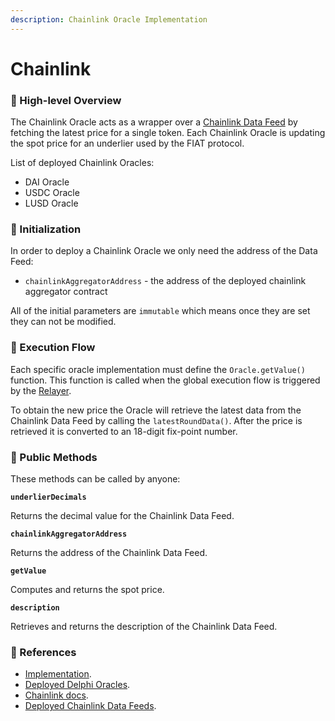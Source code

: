 ```yaml
---
description: Chainlink Oracle Implementation
---
```


# Chainlink

### 🔎 High-level Overview

The Chainlink Oracle acts as a wrapper over a [Chainlink Data Feed](https://docs.chain.link/docs/get-the-latest-price/) by fetching the latest price for a single token. Each Chainlink Oracle is updating the spot price for an underlier used by the FIAT protocol.&#x20;

List of deployed Chainlink Oracles:

* DAI Oracle
* USDC Oracle
* LUSD Oracle

### 🐣 Initialization

In order to deploy a Chainlink Oracle we only need the address of the Data Feed:

* `chainlinkAggregatorAddress` - the address of the deployed chainlink aggregator contract

All of the initial parameters are `immutable` which means once they are set they can not be modified.

### 🌈 Execution Flow

Each specific oracle implementation must define the `Oracle.getValue()` function. This function is called when the global execution flow is triggered by the [Relayer](../../relayer.md). &#x20;

To obtain the new price the Oracle will retrieve the latest data from the Chainlink Data Feed by calling the `latestRoundData()`. After the price is retrieved it is converted to an 18-digit fix-point number.

### 📑 Public Methods

These methods can be called by anyone:

**`underlierDecimals`**

Returns the decimal value for the Chainlink Data Feed.

**`chainlinkAggregatorAddress`**&#x20;

Returns the address of the Chainlink Data Feed.

**`getValue`**&#x20;

Computes and returns the spot price.

**`description`**&#x20;

Retrieves and returns the description of the Chainlink Data Feed.

### 📘 References

* [Implementation](https://github.com/fiatdao/delphi/blob/26c91838d287a27e494c75a834fbafef303c090d/src/oracle\_implementations/spot\_price/Chainlink/ChainlinkValueProvider.sol).
* [Deployed Delphi Oracles](https://github.com/fiatdao/changelog/tree/0693456e1938288734b79a24e9ac3be4a0ef6661/deployment).
* [Chainlink docs](https://docs.chain.link).
* [Deployed Chainlink Data Feeds](https://docs.chain.link/docs/ethereum-addresses/).
